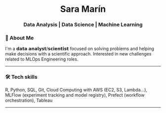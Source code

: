 <h1 align="center">Sara Marín</h1>

<h3 align="center">Data Analysis | Data Science | Machine Learning</h3>

### 🙋 About Me
I'm a 𝗱𝗮𝘁𝗮 𝗮𝗻𝗮𝗹𝘆𝘀𝘁/𝘀𝗰𝗶𝗲𝗻𝘁𝗶𝘀𝘁 focused on solving problems and helping make decisions with a scientific approach. Interested in new challenges related to MLOps Engineering roles. 

---

### 🛠 Tech skills
R, Python, SQL, Git, Cloud Computing with AWS (EC2, S3, Lambda...), MLFlow (experiment tracking and model registry), Prefect (workflow orchestration), Tableau

---
